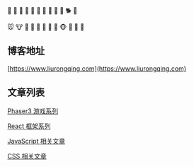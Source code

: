 :mouse2: :ox: :tiger2: :rabbit2: :dragon: :snake: :racehorse: :sheep: :monkey: :rooster: :dog2: :pig2: 

:mouse: :cow: :tiger: :rabbit: :dragon_face: :snake: :horse: :sheep: :monkey_face: :chicken: :dog: :pig:



## 博客地址

[https://www.liurongqing.com](https://www.liurongqing.com)


## 文章列表

[Phaser3 游戏系列](https://www.liurongqing.com/tag/phaser/)

[React 框架系列](https://www.liurongqing.com/tag/react/)

[JavaScript 相关文章](https://www.liurongqing.com/tag/react/)

[CSS 相关文章](https://www.liurongqing.com/tag/css/)

